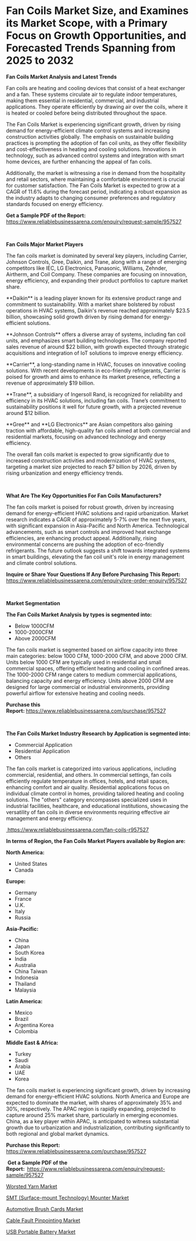 <p><h1>Fan Coils Market Size, and Examines its Market Scope, with a Primary Focus on Growth Opportunities, and Forecasted Trends Spanning from 2025 to 2032</h1></p><p><strong>Fan Coils Market Analysis and Latest Trends</strong></p>
<p><p>Fan coils are heating and cooling devices that consist of a heat exchanger and a fan. These systems circulate air to regulate indoor temperatures, making them essential in residential, commercial, and industrial applications. They operate efficiently by drawing air over the coils, where it is heated or cooled before being distributed throughout the space.</p><p>The Fan Coils Market is experiencing significant growth, driven by rising demand for energy-efficient climate control systems and increasing construction activities globally. The emphasis on sustainable building practices is prompting the adoption of fan coil units, as they offer flexibility and cost-effectiveness in heating and cooling solutions. Innovations in technology, such as advanced control systems and integration with smart home devices, are further enhancing the appeal of fan coils.</p><p>Additionally, the market is witnessing a rise in demand from the hospitality and retail sectors, where maintaining a comfortable environment is crucial for customer satisfaction. The Fan Coils Market is expected to grow at a CAGR of 11.6% during the forecast period, indicating a robust expansion as the industry adapts to changing consumer preferences and regulatory standards focused on energy efficiency.</p></p>
<p><strong>Get a Sample PDF of the Report:&nbsp;</strong> <a href="https://www.reliablebusinessarena.com/enquiry/request-sample/957527?utm_campaign=2563&utm_medium=2&utm_source=Github&utm_content=ia&utm_term=04042025&utm_id=fan-coils">https://www.reliablebusinessarena.com/enquiry/request-sample/957527</a></p>
<p>&nbsp;</p>
<p><strong>Fan Coils Major Market Players</strong></p>
<p><p>The fan coils market is dominated by several key players, including Carrier, Johnson Controls, Gree, Daikin, and Trane, along with a range of emerging competitors like IEC, LG Electronics, Panasonic, Williams, Zehnder, Airtherm, and Coil Company. These companies are focusing on innovation, energy efficiency, and expanding their product portfolios to capture market share.</p><p>**Daikin** is a leading player known for its extensive product range and commitment to sustainability. With a market share bolstered by robust operations in HVAC systems, Daikin's revenue reached approximately $23.5 billion, showcasing solid growth driven by rising demand for energy-efficient solutions.</p><p>**Johnson Controls** offers a diverse array of systems, including fan coil units, and emphasizes smart building technologies. The company reported sales revenue of around $22 billion, with growth expected through strategic acquisitions and integration of IoT solutions to improve energy efficiency.</p><p>**Carrier**, a long-standing name in HVAC, focuses on innovative cooling solutions. With recent developments in eco-friendly refrigerants, Carrier is poised for growth and aims to enhance its market presence, reflecting a revenue of approximately $19 billion.</p><p>**Trane**, a subsidiary of Ingersoll Rand, is recognized for reliability and efficiency in its HVAC solutions, including fan coils. Trane’s commitment to sustainability positions it well for future growth, with a projected revenue around $12 billion.</p><p>**Gree** and **LG Electronics** are Asian competitors also gaining traction with affordable, high-quality fan coils aimed at both commercial and residential markets, focusing on advanced technology and energy efficiency.</p><p>The overall fan coils market is expected to grow significantly due to increased construction activities and modernization of HVAC systems, targeting a market size projected to reach $7 billion by 2026, driven by rising urbanization and energy efficiency trends.</p></p>
<p>&nbsp;</p>
<p><strong>What Are The Key Opportunities For Fan Coils Manufacturers?</strong></p>
<p><p>The fan coils market is poised for robust growth, driven by increasing demand for energy-efficient HVAC solutions and rapid urbanization. Market research indicates a CAGR of approximately 5-7% over the next five years, with significant expansion in Asia-Pacific and North America. Technological advancements, such as smart controls and improved heat exchange efficiencies, are enhancing product appeal. Additionally, rising environmental concerns are pushing the adoption of eco-friendly refrigerants. The future outlook suggests a shift towards integrated systems in smart buildings, elevating the fan coil unit's role in energy management and climate control solutions.</p></p>
<p><strong>Inquire or Share Your Questions If Any Before Purchasing This Report:</strong> <a href="https://www.reliablebusinessarena.com/enquiry/pre-order-enquiry/957527?utm_campaign=2563&utm_medium=2&utm_source=Github&utm_content=ia&utm_term=04042025&utm_id=fan-coils">https://www.reliablebusinessarena.com/enquiry/pre-order-enquiry/957527</a></p>
<p>&nbsp;</p>
<p><strong>Market Segmentation</strong></p>
<p><strong>The Fan Coils Market Analysis by types is segmented into:</strong></p>
<p><ul><li>Below 1000CFM</li><li>1000-2000CFM</li><li>Above 2000CFM</li></ul></p>
<p><p>The fan coils market is segmented based on airflow capacity into three main categories: below 1000 CFM, 1000-2000 CFM, and above 2000 CFM. Units below 1000 CFM are typically used in residential and small commercial spaces, offering efficient heating and cooling in confined areas. The 1000-2000 CFM range caters to medium commercial applications, balancing capacity and energy efficiency. Units above 2000 CFM are designed for large commercial or industrial environments, providing powerful airflow for extensive heating and cooling needs.</p></p>
<p><strong>Purchase this Report:&nbsp;</strong><a href="https://www.reliablebusinessarena.com/purchase/957527?utm_campaign=2563&utm_medium=2&utm_source=Github&utm_content=ia&utm_term=04042025&utm_id=fan-coils">https://www.reliablebusinessarena.com/purchase/957527</a></p>
<p>&nbsp;</p>
<p><strong>The Fan Coils Market Industry Research by Application is segmented into:</strong></p>
<p><ul><li>Commercial Application</li><li>Residential Application</li><li>Others</li></ul></p>
<p><p>The fan coils market is categorized into various applications, including commercial, residential, and others. In commercial settings, fan coils efficiently regulate temperature in offices, hotels, and retail spaces, enhancing comfort and air quality. Residential applications focus on individual climate control in homes, providing tailored heating and cooling solutions. The "others" category encompasses specialized uses in industrial facilities, healthcare, and educational institutions, showcasing the versatility of fan coils in diverse environments requiring effective air management and energy efficiency.</p></p>
<p><a href="https://www.reliablebusinessarena.com/fan-coils-r957527?utm_campaign=2563&utm_medium=2&utm_source=Github&utm_content=ia&utm_term=04042025&utm_id=fan-coils">&nbsp;https://www.reliablebusinessarena.com/fan-coils-r957527</a></p>
<p><strong>In terms of Region, the Fan Coils Market Players available by Region are:</strong></p>
<p>
    <p> <strong> North America: </strong>
        <ul>
            <li>United States</li>
            <li>Canada</li>
        </ul>
        </p> 
    <p> <strong> Europe: </strong>
        <ul>
            <li>Germany</li>
            <li>France</li>
            <li>U.K.</li>
            <li>Italy</li>
            <li>Russia</li>
        </ul>
        </p> 
    <p> <strong> Asia-Pacific: </strong>
        <ul>
            <li>China</li>
            <li>Japan</li>
            <li>South Korea</li>
            <li>India</li>
            <li>Australia</li>
            <li>China Taiwan</li>
            <li>Indonesia</li>
            <li>Thailand</li>
            <li>Malaysia</li>
        </ul>
        </p> 
    <p> <strong> Latin America: </strong>
        <ul>
            <li>Mexico</li>
            <li>Brazil</li>
            <li>Argentina Korea</li>
            <li>Colombia</li>
        </ul>
        </p> 
    <p> <strong> Middle East & Africa: </strong>
        <ul>
            <li>Turkey</li>
            <li>Saudi</li>
            <li>Arabia</li>
            <li>UAE</li>
            <li>Korea</li>
        </ul>
    </p>
    </p>
<p><p>The fan coils market is experiencing significant growth, driven by increasing demand for energy-efficient HVAC solutions. North America and Europe are expected to dominate the market, with shares of approximately 35% and 30%, respectively. The APAC region is rapidly expanding, projected to capture around 25% market share, particularly in emerging economies. China, as a key player within APAC, is anticipated to witness substantial growth due to urbanization and industrialization, contributing significantly to both regional and global market dynamics.</p></p>
<p><strong>Purchase this Report: </strong><a href="https://www.reliablebusinessarena.com/purchase/957527?utm_campaign=2563&utm_medium=2&utm_source=Github&utm_content=ia&utm_term=04042025&utm_id=fan-coils">https://www.reliablebusinessarena.com/purchase/957527</a></p>
<p>&nbsp;<strong>Get a Sample PDF of the Report:&nbsp;&nbsp;</strong><a href="https://www.reliablebusinessarena.com/enquiry/request-sample/957527?utm_campaign=2563&utm_medium=2&utm_source=Github&utm_content=ia&utm_term=04042025&utm_id=fan-coils">https://www.reliablebusinessarena.com/enquiry/request-sample/957527</a></p>
<p><strong></strong></p>
<p><p><a href="https://github.com/edacruz6/Market-Research-Report-List-1/blob/main/worsted-yarn-market.md?utm_campaign=2563&utm_medium=2&utm_source=Github&utm_content=ia&utm_term=04042025&utm_id=fan-coils">Worsted Yarn Market</a></p><p><a href="https://www.linkedin.com/pulse/analyzing-smt-surface-mount-technology-mounter-market-o0hbe?utm_campaign=2563&utm_medium=2&utm_source=Github&utm_content=ia&utm_term=04042025&utm_id=fan-coils">SMT (Surface-mount Technology) Mounter Market</a></p><p><a href="https://www.linkedin.com/pulse/global-regional-expansion-automotive-brush-cards-market-projected-6ok2e?utm_campaign=2563&utm_medium=2&utm_source=Github&utm_content=ia&utm_term=04042025&utm_id=fan-coils">Automotive Brush Cards Market</a></p><p><a href="https://www.linkedin.com/pulse/extensive-analysis-cable-fault-pinpointing-market-wnmce?utm_campaign=2563&utm_medium=2&utm_source=Github&utm_content=ia&utm_term=04042025&utm_id=fan-coils">Cable Fault Pinpointing Market</a></p><p><a href="https://github.com/GenaGaines34/Market-Research-Report-List-2/blob/main/usb-portable-battery-market.md?utm_campaign=2563&utm_medium=2&utm_source=Github&utm_content=ia&utm_term=04042025&utm_id=fan-coils">USB Portable Battery Market</a></p></p>